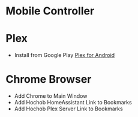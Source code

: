 # Mobile Controller

# Plex

- Install from Google  Play [Plex for Android](https://play.google.com/store/apps/details?id=com.plexapp.android)

# Chrome Browser

- Add Chrome to Main Window
- Add Hochob HomeAssistant Link to Bookmarks
- Add Hochob Plex Server Link to Bookmarks